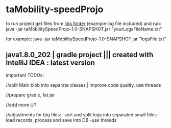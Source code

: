 # taMobility-speedProjo


to run project get files from [libs folder](https://github.com/piranjamk/taMobility-speedProjo/tree/main/taMobilitySpeedProjo/build/libs)  (example log file included) and run: java -jar taMobilitySpeedProjo-1.0-SNAPSHOT.jar "yourLogsFileName.txt" 

for example: java -jar taMobilitySpeedProjo-1.0-SNAPSHOT.jar "logsFile.txt" 

## java1.8.0_202 | gradle project   |||   created with IntelliJ IDEA : latest version

important TODOs:

//split Main blob into separate classes | improve code quality, use threads

//prepare gradle, fat jar

//add more UT

//adjustments for big files:
-sort and split logs into separated small fiiles
-load records, process and save into DB
-use threads




